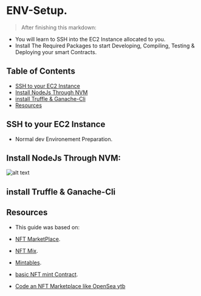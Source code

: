 
# ENV-Setup.
>After finishing this markdown:
- You will learn to SSH into the EC2 Instance allocated to you.
- Install The Required Packages to start Developing, Compiling, Testing & Deploying your smart Contracts.


## Table of Contents
* [SSH to your EC2 Instance](#ssh-to-your-ec2-instance)
* [Install NodeJs Through NVM](#install-nodejs-through-nvm)
* [install Truffle & Ganache-Cli](#install-truffle-&-ganache-cli)
* [Resources](#resources)


## SSH to your EC2 Instance
- Normal dev Environement Preparation.

## Install NodeJs Through NVM:

![alt text](https://github.com/Nhaila-Abdessamad/blockchain/blob/main/FIGs/Sec2/NodeProj%20Struct.png "Projact Structure")

## install Truffle & Ganache-Cli


## Resources
- This guide was based on:

- [NFT MarketPlace](https://gist.github.com/Warkanlock/d8bdd0f96aa7fa214fcb4bf800dea5b8).
- [NFT Mix](https://github.com/PatrickAlphaC/nft-mix).
- [Mintables](https://www.youtube.com/watch?v=CN1PJLsWujU).
- [basic NFT mint Contract](https://www.youtube.com/watch?v=8WPzUbJyoNg).
- [Code an NFT Marketplace like OpenSea ytb](https://www.youtube.com/watch?v=2bjVWclBD_s)
